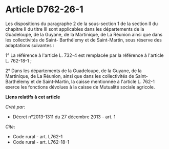 # Article D762-26-1

Les dispositions du paragraphe 2 de la sous-section 1 de la section II du chapitre II du titre III sont applicables dans les
départements de la Guadeloupe, de la Guyane, de la Martinique, de La Réunion ainsi que dans les collectivités de Saint-
Barthélemy et de Saint-Martin, sous réserve des adaptations suivantes : 

1° La référence à l'article L. 732-4 est remplacée par la référence à l'article L. 762-18-1 ; 

2° Dans les départements de la Guadeloupe, de la Guyane, de la Martinique, de La Réunion, ainsi que dans les collectivités de
Saint-Barthélemy et de Saint-Martin, la caisse mentionnée à l'article L. 762-1 exerce les fonctions dévolues à la caisse de
Mutualité sociale agricole.

**Liens relatifs à cet article**

_Créé par_:

  - Décret n°2013-1311 du 27 décembre 2013 - art. 1

_Cite_:

  - Code rural - art. L762-1
  - Code rural - art. L762-18-1
